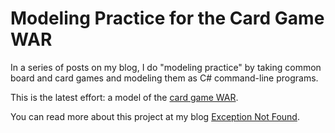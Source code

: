 # Modeling Practice for the Card Game WAR

In a series of posts on my blog, I do "modeling practice" by taking common board and card games and modeling them as C# command-line programs.

This is the latest effort: a model of the [card game WAR](https://www.bicyclecards.com/how-to-play/war/).

You can read more about this project at my blog [Exception Not Found](https://exceptionnotfound.net/modeling-the-card-game-war-in-c-part-1-background-and-rules/#disqus_thread).
